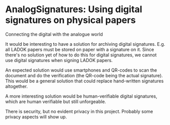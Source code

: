 # AnalogSignatures: Using digital signatures on physical papers

Connecting the digital with the analogue world

It would be interesting to have a solution for archiving digital signatures. E.g. all LADOK papers must be stored on paper with a signature on it. Since there's no solution yet of how to do this for digital signatures, we cannot use digital signatures when signing LADOK papers.

An expected solution would use smartphones and QR-codes to scan the document and do the verification (the QR-code being the actual signature). This would be a general solution that could replace hand-written signatures altogether.

A more interesting solution would be human-verifiable digital signatures, which are human verifiable but still unforgeable.

There is security, but no evident privacy in this project. Probably some privacy aspects will show up.
